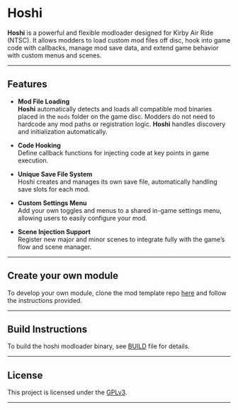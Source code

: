 # Hoshi

**Hoshi** is a powerful and flexible modloader designed for Kirby Air Ride (NTSC). It allows modders to load custom mod files off disc, hook into game code with callbacks, manage mod save data, and extend game behavior with custom menus and scenes.

---

## Features

- **Mod File Loading**  
  **Hoshi** automatically detects and loads all compatible mod binaries placed in the `mods` folder on the game disc. Modders do not need to hardcode any mod paths or registration logic. **Hoshi** handles discovery and initialization automatically.

- **Code Hooking**  
  Define callback functions for injecting code at key points in game execution.

- **Unique Save File System**  
  Hoshi creates and manages its own save file, automatically handling save slots for each mod.

- **Custom Settings Menu**  
  Add your own toggles and menus to a shared in-game settings menu, allowing users to easily configure your mod.

- **Scene Injection Support**  
  Register new major and minor scenes to integrate fully with the game’s flow and scene manager.

---

## Create your own module

To develop your own module, clone the mod template repo [here](https://github.com/UnclePunch/hoshi-mod) and follow the instructions provided.

---

## Build Instructions

To build the hoshi modloader binary, see [BUILD](BUILD.md) file for details.

---

## License

This project is licensed under the [GPLv3](./LICENSE).

---
